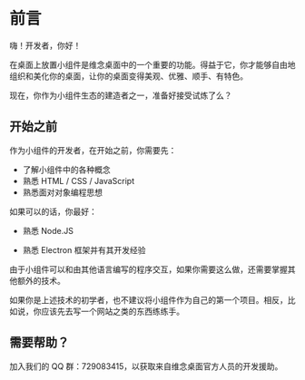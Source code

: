# 前言

嗨！开发者，你好！

在桌面上放置小组件是维念桌面中的一个重要的功能。得益于它，你才能够自由地组织和美化你的桌面，让你的桌面变得美观、优雅、顺手、有特色。

现在，你作为小组件生态的建造者之一，准备好接受试炼了么？

## 开始之前

作为小组件的开发者，在开始之前，你需要先：

- 了解小组件中的各种概念
- 熟悉 HTML / CSS / JavaScript
- 熟悉面对对象编程思想

如果可以的话，你最好：

- 熟悉 Node.JS

- 熟悉 Electron 框架并有其开发经验

由于小组件可以和由其他语言编写的程序交互，如果你需要这么做，还需要掌握其他额外的技术。

如果你是上述技术的初学者，也不建议将小组件作为自己的第一个项目。相反，比如说，你应该先去写一个网站之类的东西练练手。

## 需要帮助？

加入我们的 QQ 群：729083415，以获取来自维念桌面官方人员的开发援助。
